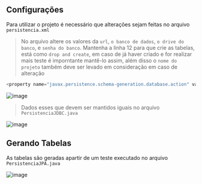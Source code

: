 ## Configurações

Para utilizar o projeto é necessário que alterações sejam feitas no arquivo `persistencia.xml`

> No arquivo altere os valores da `url`, `o banco de dados`, `o drive do banco`, e `senha do banco`. Mantenha a linha 12 para que crie as tabelas, está como `drop and create`, em caso de já haver criado e for realizar mais teste é imporntante mantê-lo assim, além disso o `nome do projeto` também deve ser levado em consideração em caso de alteração
```java
<property name="javax.persistence.schema-generation.database.action" value="drop-and-create"/>
```
![image](https://user-images.githubusercontent.com/85123013/152620986-85c15554-ef4d-4e2f-b639-cae6ee80e3c0.png)

> Dados esses que devem ser mantidos iguais no arquivo `PersistenciaJDBC.java`

![image](https://user-images.githubusercontent.com/85123013/152621263-9fa6d8c1-8449-48cc-941d-40db8e0bb555.png)


## Gerando Tabelas

As tabelas são geradas apartir de um teste executado no arquivo `PersistenciaJPA.java`

![image](https://user-images.githubusercontent.com/85123013/152621396-ba9abd39-1c8f-4eee-8fd4-fb43576da809.png)



